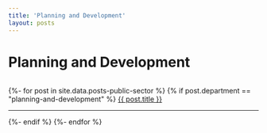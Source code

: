 ```yaml
---
title: 'Planning and Development'
layout: posts
---
```


# Planning and Development

![]()

{%- for post in site.data.posts-public-sector %}
{% if post.department == "planning-and-development" %}
<a href="{{ post.link }}">
{{ post.title }}</a>
<hr />
{%- endif %}
{%- endfor %}